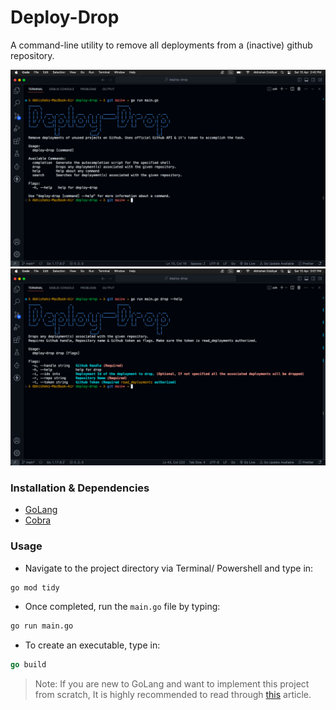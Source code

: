 # Deploy-Drop
A command-line utility to remove all deployments from a (inactive) github repository. 

![](assets/screenshot.png)
![](assets/drop-ss.png)

### Installation & Dependencies

- [GoLang](https://go.dev/)
- [Cobra](https://github.com/spf13/cobra)

### Usage

- Navigate to the project directory via Terminal/ Powershell and type in:

```bash
go mod tidy
```

- Once completed, run the `main.go` file by typing:

```bash
go run main.go
```

- To create an executable, type in:

```go
go build
```

> Note: If you are new to GoLang and want to implement this project from scratch, It is highly recommended to read through [this](https://www.digitalocean.com/community/tutorials/how-to-use-go-modules) article.
